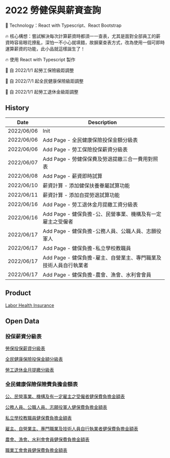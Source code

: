 # 2022 勞健保與薪資查詢
:rocket: Technology：React with Typescript、React Bootstrap

:fire: 核心構想：嘗試解決每次計算薪資時都須一一查表，尤其是面對全部員工的薪資時容易眼花撩亂，深怕一不小心就填錯，故摒棄查表方式，改為使用一個可即時運算薪資的功能，此小品就這樣誕生了！

:fire: 使用 React with Typescript 製作

:pushpin: 自 2022/1/1 起勞工保險級距調整

:pushpin: 自 2022/7/1 起全民健康保險級距調整

:pushpin: 自 2022/1/1 起勞工退休金級距調整


## History
| Date       | Description                                                      |
| ---------- | ---------------------------------------------------------------- |
| 2022/06/06 | Init                                                             |
| 2022/06/06 | Add Page - 全民健康保險投保金額分級表                            |
| 2022/06/06 | Add Page - 勞工保險投保薪資分級表                                |
| 2022/06/07 | Add Page - 勞健保保費及勞退提繳三合一費用對照表                  |
| 2022/06/08 | Add Page - 薪資即時試算                                          |
| 2022/06/10 | 薪資計算 - 添加健保扶養眷屬試算功能                              |
| 2022/06/11 | 薪資計算 - 添加自提勞退試算功能                                  |
| 2022/06/16 | Add Page - 勞工退休金月提繳工資分級表                            |
| 2022/06/16 | Add Page - 健保負擔-公、民營事業、機構及有一定雇主之受僱者       |
| 2022/06/17 | Add Page - 健保負擔-公務人員、公職人員、志願役軍人               |
| 2022/06/17 | Add Page - 健保負擔-私立學校教職員                               |
| 2022/06/17 | Add Page - 健保負擔-雇主、自營業主、專門職業及技術人員自行執業者 |
| 2022/06/17 | Add Page - 健保負擔-農會、漁會、水利會會員                       |

## Product
[Labor Health Insurance](https://fakestandard.github.io/react-labor-health-insurance)

## Open Data
### 投保薪資分級表
[勞保投保薪資分級表](https://data.gov.tw/dataset/6258)

[全民健康保險投保金額分級表](https://data.gov.tw/dataset/20251)

[勞工退休金月提繳分級表](https://data.gov.tw/dataset/6274)

### 全民健康保險保險費負擔金額表
[公、民營事業、機構及有一定雇主之受僱者健保費負擔金額表](https://data.nhi.gov.tw/Datasets/DatasetDetail.aspx?id=281&Mid=A110689)

[公務人員、公職人員、志願役軍人健保費負擔金額表](https://data.nhi.gov.tw/Datasets/DatasetDetail.aspx?id=279&Mid=A110689)

[私立學校教職員健保費負擔金額表](https://data.nhi.gov.tw/Datasets/DatasetDetail.aspx?id=280&Mid=A110689)

[雇主、自營業主、專門職業及技術人員自行執業者健保費負擔金額表](https://data.nhi.gov.tw/Datasets/DatasetDetail.aspx?id=283&Mid=A110689)

[農會、漁會、水利會會員健保費負擔金額表](https://data.nhi.gov.tw/Datasets/DatasetDetail.aspx?id=284&Mid=A110689)

[職業工會會員健保費負擔金額表](https://data.nhi.gov.tw/Datasets/DatasetDetail.aspx?id=282&Mid=A110689)